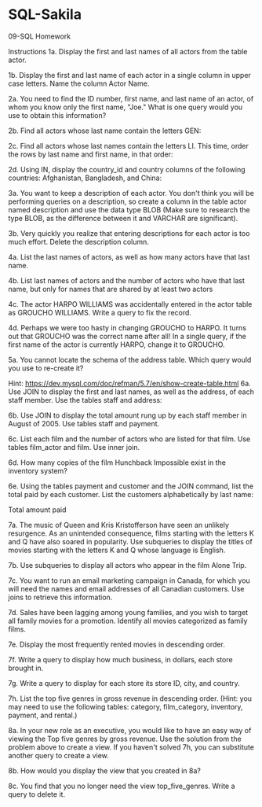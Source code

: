 # SQL-Sakila
09-SQL Homework

Instructions
1a. Display the first and last names of all actors from the table actor.

1b. Display the first and last name of each actor in a single column in upper case letters. Name the column Actor Name.

2a. You need to find the ID number, first name, and last name of an actor, of whom you know only the first name, "Joe." What is one query would you use to obtain this information?

2b. Find all actors whose last name contain the letters GEN:

2c. Find all actors whose last names contain the letters LI. This time, order the rows by last name and first name, in that order:

2d. Using IN, display the country_id and country columns of the following countries: Afghanistan, Bangladesh, and China:

3a. You want to keep a description of each actor. You don't think you will be performing queries on a description, so create a column in the table actor named description and use the data type BLOB (Make sure to research the type BLOB, as the difference between it and VARCHAR are significant).

3b. Very quickly you realize that entering descriptions for each actor is too much effort. Delete the description column.

4a. List the last names of actors, as well as how many actors have that last name.

4b. List last names of actors and the number of actors who have that last name, but only for names that are shared by at least two actors

4c. The actor HARPO WILLIAMS was accidentally entered in the actor table as GROUCHO WILLIAMS. Write a query to fix the record.

4d. Perhaps we were too hasty in changing GROUCHO to HARPO. It turns out that GROUCHO was the correct name after all! In a single query, if the first name of the actor is currently HARPO, change it to GROUCHO.

5a. You cannot locate the schema of the address table. Which query would you use to re-create it?

Hint: https://dev.mysql.com/doc/refman/5.7/en/show-create-table.html
6a. Use JOIN to display the first and last names, as well as the address, of each staff member. Use the tables staff and address:

6b. Use JOIN to display the total amount rung up by each staff member in August of 2005. Use tables staff and payment.

6c. List each film and the number of actors who are listed for that film. Use tables film_actor and film. Use inner join.

6d. How many copies of the film Hunchback Impossible exist in the inventory system?

6e. Using the tables payment and customer and the JOIN command, list the total paid by each customer. List the customers alphabetically by last name:

Total amount paid

7a. The music of Queen and Kris Kristofferson have seen an unlikely resurgence. As an unintended consequence, films starting with the letters K and Q have also soared in popularity. Use subqueries to display the titles of movies starting with the letters K and Q whose language is English.

7b. Use subqueries to display all actors who appear in the film Alone Trip.

7c. You want to run an email marketing campaign in Canada, for which you will need the names and email addresses of all Canadian customers. Use joins to retrieve this information.

7d. Sales have been lagging among young families, and you wish to target all family movies for a promotion. Identify all movies categorized as family films.

7e. Display the most frequently rented movies in descending order.

7f. Write a query to display how much business, in dollars, each store brought in.

7g. Write a query to display for each store its store ID, city, and country.

7h. List the top five genres in gross revenue in descending order. (Hint: you may need to use the following tables: category, film_category, inventory, payment, and rental.)

8a. In your new role as an executive, you would like to have an easy way of viewing the Top five genres by gross revenue. Use the solution from the problem above to create a view. If you haven't solved 7h, you can substitute another query to create a view.

8b. How would you display the view that you created in 8a?

8c. You find that you no longer need the view top_five_genres. Write a query to delete it.
